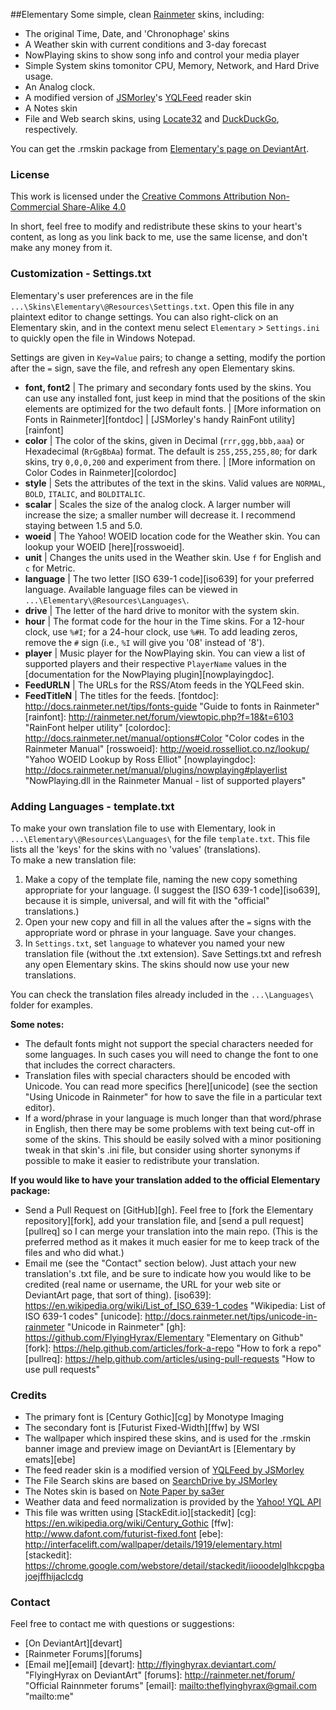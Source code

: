##Elementary
Some simple, clean [Rainmeter](http://rainmeter.net/cms/) skins, including:

 - The original Time, Date, and 'Chronophage' skins  
 - A Weather skin with current conditions and 3-day forecast
 - NowPlaying skins to show song info and control your media player 
 - Simple System skins tomonitor CPU, Memory, Network, and Hard Drive usage. 
 - An Analog clock.
 - A modified version of [JSMorley](https://github.com/jsmorley)'s [YQLFeed](http://www.deviantart.com/art/YQLFeed-3-3-419596824) reader skin
 - A Notes skin
 - File and Web search skins, using [Locate32](http://locate32.cogit.net/) and [DuckDuckGo](https://duckduckgo.com/about), respectively.

You can get the .rmskin package from [Elementary's page on DeviantArt](http://flyinghyrax.deviantart.com/art/Elementary-Rainmeter-1-5-1-244031084).
 
### License
This work is licensed under the [Creative Commons Attribution Non-Commercial Share-Alike  4.0](http://creativecommons.org/licenses/by-nc-sa/4.0/)

In short, feel free to modify and redistribute these skins to your heart's content, as long as you link back to me, use the same license, and don't make any money from it.

### Customization - Settings.txt
Elementary's user preferences are in the file `...\Skins\Elementary\@Resources\Settings.txt`.  Open this file in any plaintext editor to change settings.  You can also right-click on an Elementary skin, and in the context menu select `Elementary` > `Settings.ini` to quickly open the file in Windows Notepad.

Settings are given in `Key=Value` pairs; to change a setting, modify the portion after the `=` sign, save the file, and refresh any open Elementary skins.

- **font, font2** | The primary and secondary fonts used by the skins.  You can use any installed font, just keep in mind that the positions of the skin elements are optimized for the two default fonts. | [More information on Fonts in Rainmeter][fontdoc] | [JSMorley's handy RainFont utility][rainfont]
- **color** | The color of the skins, given in Decimal (`rrr,ggg,bbb,aaa`) or Hexadecimal (`RrGgBbAa`) format.  The default is `255,255,255,80`; for dark skins, try `0,0,0,200` and experiment from there. | [More information on Color Codes in Rainmeter][colordoc]
- **style** | Sets the attributes of the text in the skins.  Valid values are `NORMAL`, `BOLD`, `ITALIC`, and `BOLDITALIC`.
- **scalar** | Scales the size of the analog clock.  A larger number will increase the size; a smaller number will decrease it.  I recommend staying between 1.5 and 5.0.
- **woeid** | The Yahoo! WOEID location code for the Weather skin.  You can lookup your WOEID [here][rosswoeid].
- **unit** | Changes the units used in the Weather skin.  Use `f` for English and `c` for Metric.
- **language** | The two letter [ISO 639-1 code][iso639] for your preferred language.  Available language files can be viewed in `...\Elementary\@Resources\Languages\`.
- **drive** | The letter of the hard drive to monitor with the system skin.
- **hour** | The format code for the hour in the Time skins.  For a 12-hour clock, use `%#I`; for a 24-hour clock, use `%#H`.  To add leading zeros, remove the `#` sign (i.e., `%I` will give you '08' instead of '8').
- **player** | Music player for the NowPlaying skin.  You can view a list of supported players and their respective `PlayerName` values in the [documentation for the NowPlaying plugin][nowplayingdoc].
- **FeedURLN** | The URLs for the RSS/Atom feeds in the YQLFeed skin.
- **FeedTitleN** | The titles for the feeds.
[fontdoc]: <http://docs.rainmeter.net/tips/fonts-guide> "Guide to fonts in Rainmeter"
[rainfont]: <http://rainmeter.net/forum/viewtopic.php?f=18&t=6103> "RainFont helper utility"
[colordoc]: <http://docs.rainmeter.net/manual/options#Color> "Color codes in the Rainmeter Manual"
[rosswoeid]: <http://woeid.rosselliot.co.nz/lookup/> "Yahoo WOEID Lookup by Ross Elliot"
[nowplayingdoc]: <http://docs.rainmeter.net/manual/plugins/nowplaying#playerlist> "NowPlaying.dll in the Rainmeter Manual - list of supported players"

### Adding Languages - template.txt
To make your own translation file to use with Elementary, look in `...\Elementary\@Resources\Languages\` for the file `template.txt`.  This file lists all the 'keys' for the skins with no 'values' (translations).  
To make a new translation file:

 1. Make a copy of the template file, naming the new copy something appropriate for your language.  (I suggest the [ISO 639-1 code][iso639], because it is simple, universal, and will fit with the "official" translations.)  
 2. Open your new copy and fill in all the values after the `=` signs with the appropriate word or phrase in your language.  Save your changes.
 3. In `Settings.txt`, set `language` to whatever you named your new translation file (without the .txt extension).  Save Settings.txt and refresh any open Elementary skins.  The skins should now use your new translations.

You can check the translation files already included in the `...\Languages\` folder for examples.  

**Some notes:**  

 - The default fonts might not support the special characters needed for some languages.  In such cases you will need to change the font to one that includes the correct characters.
 - Translation files with special characters should be encoded with Unicode.  You can read more specifics [here][unicode] (see the section "Using Unicode in Rainmeter" for how to save the file in a particular text editor).
 - If a word/phrase in your language is much longer than that word/phrase in English, then there may be some problems with text being cut-off in some of the skins.  This should be easily solved with a minor positioning tweak in that skin's .ini file, but consider using shorter synonyms if possible to make it easier to redistribute your translation.

**If you would like to have your translation added to the official Elementary package:**

 - Send a Pull Request on [GitHub][gh].  Feel free to [fork the Elementary repository][fork], add your translation file, and [send a pull request][pullreq] so I can merge your translation into the main repo.  (This is the preferred method as it makes it much easier for me to keep track of the files and who did what.)
 - Email me (see the "Contact" section below).  Just attach your new translation's .txt file, and be sure to indicate how you would like to be credited (real name or username, the URL for your web site or DeviantArt page, that sort of thing).
[iso639]: <https://en.wikipedia.org/wiki/List_of_ISO_639-1_codes> "Wikipedia: List of ISO 639-1 codes"
[unicode]: <http://docs.rainmeter.net/tips/unicode-in-rainmeter> "Unicode in Rainmeter"
[gh]: <https://github.com/FlyingHyrax/Elementary> "Elementary on Github"
[fork]: <https://help.github.com/articles/fork-a-repo> "How to fork a repo"
[pullreq]: <https://help.github.com/articles/using-pull-requests> "How to use pull requests"
 
### Credits
- The primary font is [Century Gothic][cg] by Monotype Imaging
- The secondary font is [Futurist Fixed-Width][ffw] by WSI
- The wallpaper which inspired these skins, and is used for the .rmskin banner image and preview image on DeviantArt is [Elementary by emats][ebe]
- The feed reader skin is a modified version of [YQLFeed by JSMorley](http://www.deviantart.com/art/YQLFeed-3-3-419596824)
- The File Search skins are based on [SearchDrive by JSMorley](http://rainmeter.net/forum/viewtopic.php?f=27&t=17181)
- The Notes skin is based on [Note Paper by sa3er](http://www.deviantart.com/art/Note-Paper-1-1-392404729)
- Weather data and feed normalization is provided by the [Yahoo! YQL API](http://developer.yahoo.com/yql/)
- This file was written using [StackEdit.io][stackedit]
[cg]: <https://en.wikipedia.org/wiki/Century_Gothic>
[ffw]: <http://www.dafont.com/futurist-fixed.font>
[ebe]: <http://interfacelift.com/wallpaper/details/1919/elementary.html>
[stackedit]: <https://chrome.google.com/webstore/detail/stackedit/iiooodelglhkcpgbajoejffhijaclcdg>

### Contact
Feel free to contact me with questions or suggestions:

- [On DeviantArt][devart]
- [Rainmeter Forums][forums]
- [Email me][email]
[devart]: <http://flyinghyrax.deviantart.com/> "FlyingHyrax on DeviantArt"
[forums]: <http://rainmeter.net/forum/> "Official Rainnmeter forums"
[email]: <mailto:theflyinghyrax@gmail.com> "mailto:me"
